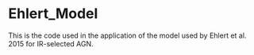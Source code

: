 # Ehlert_Model
This is the code used in the application of the model used by Ehlert et al. 2015 for IR-selected AGN.
